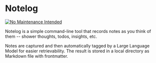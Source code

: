 # Notelog

[![No Maintenance Intended](http://unmaintained.tech/badge.svg)](http://unmaintained.tech/)

Notelog is a simple command-line tool that records notes as you think of them -- shower thoughts, todos, insights, etc.

Notes are captured and then automatically tagged by a Large Language Model for easier retrievability. The result is stored in a local directory as Markdown file with frontmatter.

